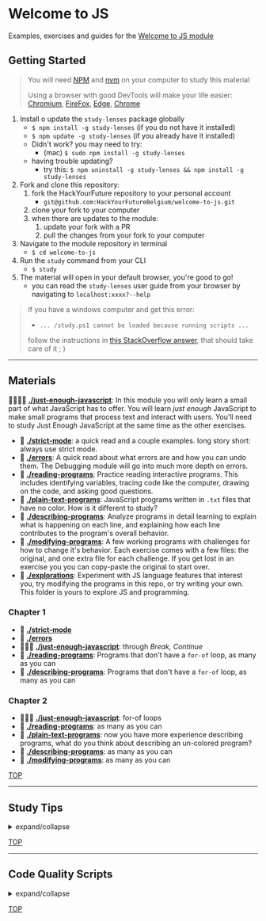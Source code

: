 # Welcome to JS

Examples, exercises and guides for the
[Welcome to JS module](https://home.hackyourfuture.be/curriculum/welcome-to-js)

## Getting Started

> You will need
> [NPM](https://docs.npmjs.com/downloading-and-installing-node-js-and-npm) and
> [nvm](https://github.com/nvm-sh/nvm#installing-and-updating) on your computer
> to study this material
>
> Using a browser with good DevTools will make your life easier:
> [Chromium](http://www.chromium.org/getting-involved/download-chromium),
> [FireFox](https://www.mozilla.org/en-US/firefox/new/),
> [Edge](https://www.microsoft.com/edge),
> [Chrome](https://www.google.com/chrome/)

1. Install o update the `study-lenses` package globally
   - `$ npm install -g study-lenses` (if you do not have it installed)
   - `$ npm update -g study-lenses` (if you already have it installed)
   - Didn't work? you may need to try:
     - (mac) `$ sudo npm install -g study-lenses`
   - having trouble updating?
     - try this:
       `$ npm uninstall -g study-lenses && npm install -g study-lenses`
2. Fork and clone this repository:
   1. fork the HackYourFuture repository to your personal account
      - `git@github.com:HackYourFutureBelgium/welcome-to-js.git`
   2. clone your fork to your computer
   3. when there are updates to the module:
      1. update your fork with a PR
      2. pull the changes from your fork to your computer
3. Navigate to the module repository in terminal
   - `$ cd welcome-to-js`
4. Run the `study` command from your CLI
   - `$ study`
5. The material will open in your default browser, you're good to go!
   - you can read the `study-lenses` user guide from your browser by navigating
     to `localhost:xxxx?--help`

> If you have a windows computer and get this error:
>
> - `... /study.ps1 cannot be loaded because running scripts ...`
>
> follow the instructions in
> [this StackOverflow answer](https://stackoverflow.com/a/63424744), that should
> take care of it ; )

---

## Materials

🥚🐣🐥🐔 **[./just-enough-javascript](./just-enough-javascript)**: In this
module you will only learn a small part of what JavaScript has to offer. You
will learn _just enough_ JavaScript to make small programs that process text and
interact with users. You'll need to study Just Enough JavaScript at the same
time as the other exercises.

- 🥚 **[./strict-mode](./strict-mode)**: a quick read and a couple examples.
  long story short: always use strict mode.
- 🥚 **[./errors](./errors)**: A quick read about what errors are and how you
  can undo them. The Debugging module will go into much more depth on errors.
- 🥚 **[./reading-programs](./reading-programs)**: Practice reading interactive
  programs. This includes identifying variables, tracing code like the computer,
  drawing on the code, and asking good questions.
- 🥚 **[./plain-text-programs](./plain-text-programs)**: JavaScript programs
  written in `.txt` files that have no color. How is it different to study?
- 🐣 **[./describing-programs](./describing-programs)**: Analyze programs in
  detail learning to explain what is happening on each line, and explaining how
  each line contributes to the program's overall behavior.
- 🐥 **[./modifying-programs](./modifying-programs)**: A few working programs
  with challenges for how to change it's behavior. Each exercise comes with a
  few files: the original, and one extra file for each challenge. If you get
  lost in an exercise you you can copy-paste the original to start over.
- 🐔 **[./explorations](./explorations)**: Experiment with JS language features
  that interest you, try modifying the programs in this repo, or try writing
  your own. This folder is yours to explore JS and programming.

### Chapter 1

- 🥚 **[./strict-mode](./strict-mode)**
- 🥚 **[./errors](./errors)**
- 🥚🐣🐥 **[./just-enough-javascript](./just-enough-javascript)**: through
  _Break, Continue_
- 🥚 **[./reading-programs](./reading-programs)**: Programs that don't have a
  `for-of` loop, as many as you can
- 🐣 **[./describing-programs](./describing-programs)**: Programs that don't
  have a `for-of` loop, as many as you can

### Chapter 2

- 🥚🐣🐥 **[./just-enough-javascript](./just-enough-javascript)**: for-of loops
- 🥚 **[./reading-programs](./reading-programs)**: as many as you can
- 🥚 **[./plain-text-programs](./plain-text-programs)**: now you have more
  experience describing programs, what do you think about describing an
  un-colored program?
- 🐣 **[./describing-programs](./describing-programs)**: as many as you can
- 🐥 **[./modifying-programs](./modifying-programs)**: as many as you can

[TOP](#welcome-to-js)

---

## Study Tips

<details>
<summary>expand/collapse</summary>
<br>

- Don't rush, understand! Programming is hard.
  - The examples and exercises will still be there to study later.
  - It's better to fail tests slowly and learn from your mistakes than to pass
    tests quickly and not understand why.
- Don't skip the examples! Understanding and experimenting with working code is
  a very effective way to learn programming.
- Write lots of comments in the examples and exercises. The code in this
  repository is yours to study, modify and re-use in projects.
- Practice
  [Pair Programming](https://home.hackyourfuture.be/students/study-tips/pair-programming):
  two people, one computer.
- Take a look through the
  [Learning From Code](https://home.hackyourfuture.be/students/study-tips/learning-from-code)
  guide for more study tips

### Priorities

If you can't finish all the material in this repository, that's expected!
Anything you don't finish now will always be waiting for you to review when you
need it. These 4 emoji's will help you prioritize your study time and to measure
your progress:

- 🥚: Understanding this material is required, it covers the base skills you'll
  need for this module and the next. You do not need to finish all of them but
  should feel comfortable that you could with enough time.
- 🐣: You have started all of these exercises and feel you could complete them
  all if you just had more time. It may not be easy for you but with effort you
  can make it through.
- 🐥: You have studied the examples and started some exercises if you had time.
  You should have a big-picture understanding of these concepts/skills, but may
  not be confident completing the exercises.
- 🐔: These concepts or skills are not necessary but are related to this module.
  If you are finished with 🥚, 🐣 and 🐥 you can use the 🐔 exercises to push
  yourself without getting distracted from the module's main objectives.

### Hashtags

There's so many examples and exercises in this repository, it's easy to forget
of what you still need to finish or what you want to review again. Luckily
VSCode is really good at searching through folders of code.

You can write hashtags in your comments while you're studying, then search for
those hashtags later so you don't miss anything. Here's some ideas:

- `// #todo, still a few blanks left` - search for `#todo` in Study Lenses or
  VScode to find all the exercises you still need to study
- `// #review, coercion is confusing this again next week` - search for
  `#review` to find the files you need to study again
- ... anything goes! Find the hashtags that work for you

### Study Board

Creating a project board on your GitHub account for tracking your study at HYF
can help you keep track of everything you're learning. You can create the board
at this link: `https://github.com/your_user_name?tab=projects`.

These 4 columns may be helpful:

- **todo**: material you have not studied yet
- **studying**: material you are currently studying
- **to review**: material you want to review again in the future
- **learned**: material you know well enough that you could help your classmates
  learn it

</details>

[TOP](#welcome-to-js)

---

## Code Quality Scripts

<details>
<summary>expand/collapse</summary>
<br>

This repository comes with some scripts to check the quality of this code. You
can run these scripts to check the code provided by HYF, and to check the code
you write when experiment with the examples and complete the exercises.

### `npm run format`

This script will format all of the code in this repository making sure that all
the indentations are correct, the code is easy to read, and letting you know if
there are any syntax errors.

### `npm run spell-check`

This script will check all of the files in your repository for spelling
mistakes. Spelling is not just a detail, is important! Good spelling helps
others read and understand your programs with less effort.

`spell-check` is not so clever though, it doesn't have _all_ possible words in
it's dictionary and it won't know if you _wanted_ to spell a word incorrectly.
If you think one of it's "Unknown word"s is not a problem, you can either ignore
the suggestion or add the word to the `"words": [ ... ],` list in
[.cspell.json](./.cspell.json).

### `npm run lint:md`

This script will [lint](https://en.wikipedia.org/wiki/Lint_%28software%29) all
the Markdown files in this repository, checking for syntax mistakes and other
bad practices. Fixing linting errors will help you learn to write better code by
pointing out your mistakes _before_ they cause problems in your program.

Some linting errors will take some practice to understand and fix, but it will
be a good use of time.

### `npm run lint:js -- ./path/to/code`

Just like `lint:md`, but for `.js` files. This script will lint all of the JS
files in this repository, letting you know if there are any syntax errors or bad
practices.

</details>

[TOP](#welcome-to-js)
